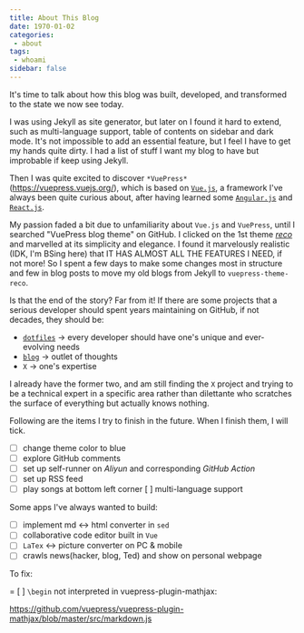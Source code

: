 ```yaml
---
title: About This Blog
date: 1970-01-02
categories:
 - about
tags:
 - whoami
sidebar: false
---
```


It's time to talk about how this blog was built, developed, and transformed to the state we now see today.

I was using Jekyll as site generator, but later on I found it hard to extend, such as multi-language support, table of contents on sidebar and dark mode. It's not impossible to add an essential feature, but I feel I have to get my hands quite dirty. I had a list of stuff I want my blog to have but improbable if keep using Jekyll.

Then I was quite excited to discover `*VuePress*`(https://vuepress.vuejs.org/), which is based on [`Vue.js`](https://vuejs.org/), a framework I've always been quite curious about, after having learned some [`Angular.js`](https://angular.io/) and [`React.js`](https://reactjs.org/).

My passion faded a bit due to unfamiliarity about `Vue.js` and `VuePress`, until I searched "VuePress blog theme" on GitHub. I clicked on the 1st theme [*reco*](https://vuepress-theme-reco.recoluan.com/en/) and marvelled at its simplicity and elegance. I found it marvelously realistic (IDK, I'm BSing here) that IT HAS ALMOST ALL THE FEATURES I NEED, if not more! So I spent a few days to make some changes most in structure and few in blog posts to move my old blogs from Jekyll to `vuepress-theme-reco`.

Is that the end of the story? Far from it! If there are some projects that a serious developer should spent years maintaining on GitHub, if not decades, they should be:

- [`dotfiles`](https://github.com/franklinqin0/dotfiles/tree/master) -> every developer should have one's unique and ever-evolving needs
- [`blog`](https://github.com/franklinqin0/blog/tree/master) -> outlet of thoughts
- `X` -> one's expertise

I already have the former two, and am still finding the `X` project and trying to be a technical expert in a specific area rather than dilettante who scratches the surface of everything but actually knows nothing.

Following are the items I try to finish in the future. When I finish them, I will tick.

- [ ] change theme color to blue
- [ ] explore GitHub comments
- [ ] set up self-runner on *Aliyun* and corresponding *GitHub Action*
- [ ] set up RSS feed
- [ ] play songs at bottom left corner
[ ] multi-language support

Some apps I've always wanted to build:

- [ ] implement md <-> html converter in `sed`
- [ ] collaborative code editor built in `Vue`
- [ ] `LaTex` <-> picture converter on PC & mobile
- [ ] crawls news(hacker, blog, Ted) and show on personal webpage

To fix:

= [ ] `\begin` not interpreted in vuepress-plugin-mathjax:

https://github.com/vuepress/vuepress-plugin-mathjax/blob/master/src/markdown.js
